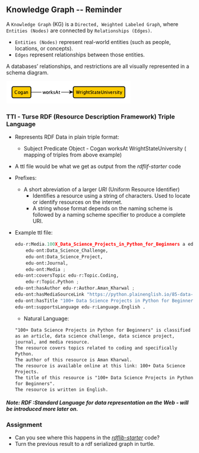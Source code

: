 ## **Knowledge Graph** -- Reminder
A `Knowledge Graph` (KG) is a `Directed, Weighted Labeled Graph`, where `Entities (Nodes)` are connected by `Relationships (Edges)`.
* `Entities (Nodes)` represent real-world entities (such as people, locations, or concepts).
* `Edges` represent relationships between those entities.
  
A databases’ relationships, and restrictions are all visually represented in a schema diagram. 

![KG Example](../../pngs/KG-example.png)


### TTl - Turse RDF (Resource Description Framework) Triple Language

* Represents RDF Data in plain triple format:
    * Subject Predicate Object - Cogan worksAt WrightStateUniversity ( mapping of triples from above example)
* A ttl file would be what we get as output from the _rdflif-starter_ code
* Prefixes:
    * A short abreviation of a larger _URI_ (Uniform Resource Identifier)
        * Identifies a resource using a string of characters.
         Used to locate or identify resources on the internet.
         * A string whose format depends on the naming scheme is followed by a naming scheme specifier to produce a complete URI.

* Example ttl file:
    ```python
    edu-r:Media.100X_Data_Science_Projects_in_Python_for_Beginners a edu-ont:Article,
        edu-ont:Data_Science_Challenge,
        edu-ont:Data_Science_Project,
        edu-ont:Journal,
        edu-ont:Media ;
    edu-ont:coversTopic edu-r:Topic.Coding,
        edu-r:Topic.Python ;
    edu-ont:hasAuthor edu-r:Author.Aman_Kharwal ;
    edu-ont:hasMediaSourceLink "https://python.plainenglish.io/85-data-science-projects-c03c8750599e"^^xsd:string ;
    edu-ont:hasTitle "100+ Data Science Projects in Python for Beginners"^^xsd:string ;
    edu-ont:supportsLanguage edu-r:Language.English .
    ```
    * Natural Language:
    ```
    "100+ Data Science Projects in Python for Beginners" is classified as an article, data science challenge, data science project, journal, and media resource.
    The resource covers topics related to coding and specifically Python.
    The author of this resource is Aman Kharwal.
    The resource is available online at this link: 100+ Data Science Projects.
    The title of this resource is "100+ Data Science Projects in Python for Beginners".
    The resource is written in English.

    ```
##### Note: RDF :Standard Language for data representation on the Web - will be introduced more later on.

### Assignment

* Can you see where this happens in the [_rdflib-starter_](../../resources/rdflib-starter.py) code?
* Turn the previous result to a rdf serialized graph in turtle.

